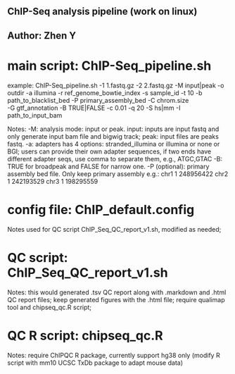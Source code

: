 ## ChIP-Seq analysis pipeline (work on linux)
## Author: Zhen Y

# main script: ChIP-Seq_pipeline.sh
example: ChIP-Seq_pipeline.sh -1 1.fastq.gz -2 2.fastq.gz -M input|peak -o outdir -a illumina -r ref_genome_bowtie_index -s sample_id -t 10 -b path_to_blacklist_bed -P primary_assembly_bed -C chrom.size \
-G gtf_annotation -B TRUE|FALSE -c 0.01 -q 20 -S hs|mm -I path_to_input_bam

Notes: -M: analysis mode: input or peak. input: inputs are input fastq and only generate input bam file and bigwig track; peak: input files are peaks fastq.
       -a: adapters has 4 options: stranded_illumina or illumina or none or BGI; users can provide their own adapter sequences, if two ends have different adapter seqs, use comma to separate them, e.g., ATGC,GTAC
       -B: TRUE for broadpeak and FALSE for narrow one.
       -P (optional): primary assembly bed file. Only keep primary assembly e.g.:
       chr1    1       248956422
       chr2    1       242193529
       chr3    1       198295559
       
# config file: ChIP_default.config
Notes used for QC script ChIP_Seq_QC_report_v1.sh, modified as needed;

# QC script: ChIP_Seq_QC_report_v1.sh
Notes: this would generated .tsv QC report along with .markdown and .html QC report files; keep generated figures with the .html file; require qualimap tool and chipseq_qc.R script;

# QC R script: chipseq_qc.R
Notes: require ChIPQC R package, currently support hg38 only (modify R script with mm10 UCSC TxDb package to adapt mouse data)


